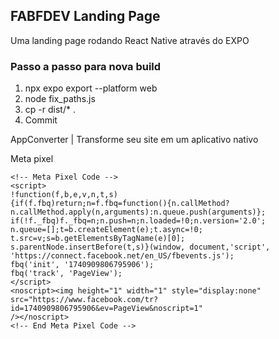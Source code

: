 ## FABFDEV Landing Page
Uma landing page rodando React Native através do EXPO

### Passo a passo para nova build
1. npx expo export --platform web
2. node fix_paths.js
3. cp -r dist/* .
4. Commit


AppConverter | Transforme seu site em um aplicativo nativo

Meta pixel
```
<!-- Meta Pixel Code -->
<script>
!function(f,b,e,v,n,t,s)
{if(f.fbq)return;n=f.fbq=function(){n.callMethod?
n.callMethod.apply(n,arguments):n.queue.push(arguments)};
if(!f._fbq)f._fbq=n;n.push=n;n.loaded=!0;n.version='2.0';
n.queue=[];t=b.createElement(e);t.async=!0;
t.src=v;s=b.getElementsByTagName(e)[0];
s.parentNode.insertBefore(t,s)}(window, document,'script',
'https://connect.facebook.net/en_US/fbevents.js');
fbq('init', '1740909806795906');
fbq('track', 'PageView');
</script>
<noscript><img height="1" width="1" style="display:none"
src="https://www.facebook.com/tr?id=1740909806795906&ev=PageView&noscript=1"
/></noscript>
<!-- End Meta Pixel Code -->
```